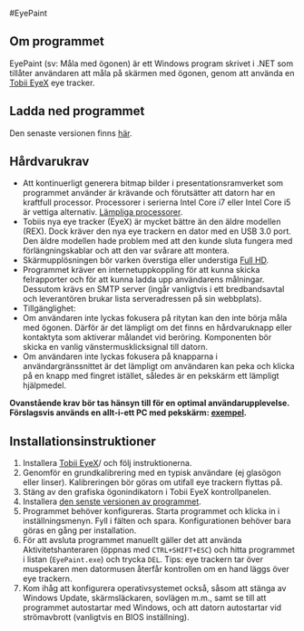 #EyePaint
## Om programmet
EyePaint (sv: Måla med ögonen) är ett Windows program skrivet i .NET som tillåter användaren att måla på skärmen med ögonen, genom att använda en [Tobii EyeX](http://www.tobii.com/en/eye-experience/) eye tracker.

## Ladda ned programmet
Den senaste versionen finns [här](https://github.com/Forsamlingen/EyePaint/releases/latest).

## Hårdvarukrav
 - Att kontinuerligt generera bitmap bilder i presentationsramverket som programmet använder är krävande och förutsätter att datorn har en kraftfull processor. Processorer i serierna Intel Core i7 eller Intel Core i5 är vettiga alternativ. [Lämpliga processorer](http://www.cpubenchmark.net/high_end_cpus.html).
 - Tobiis nya eye tracker (EyeX) är mycket bättre än den äldre modellen (REX). Dock kräver den nya eye trackern en dator med en USB 3.0 port. Den äldre modellen hade problem med att den kunde sluta fungera med förlängningskablar och att den var svårare att montera.
 - Skärmupplösningen bör varken överstiga eller understiga [Full HD](https://en.wikipedia.org/wiki/1080p).
 - Programmet kräver en internetuppkoppling för att kunna skicka felrapporter och för att kunna ladda upp användarens målningar. Dessutom krävs en SMTP server (ingår vanligtvis i ett bredbandsavtal och leverantören brukar lista serveradressen på sin webbplats).
 - Tillgänglighet: 
  - Om användaren inte lyckas fokusera på ritytan kan den inte börja måla med ögonen. Därför är det lämpligt om det finns en hårdvaruknapp eller kontaktyta som aktiverar målandet vid beröring. Komponenten bör skicka en vanlig vänstermusklicksignal till datorn.
  - Om användaren inte lyckas fokusera på knapparna i användargränssnittet är det lämpligt om användaren kan peka och klicka på en knapp med fingret istället, således är en pekskärm ett lämpligt hjälpmedel.
  

**Ovanstående krav bör tas hänsyn till för en optimal användarupplevelse. Förslagsvis används en allt-i-ett PC med pekskärm: [exempel](https://www.dustin.se/product/5010751515/eliteone-800-g1).**

## Installationsinstruktioner
1. Installera [Tobii EyeX](http://developer.tobii.com/eyex-setup)/ och följ instruktionerna.
1. Genomför en grundkalibrering med en typisk användare (ej glasögon eller linser). Kalibreringen bör göras om utifall eye trackern flyttas på.
1. Stäng av den grafiska ögonindikatorn i Tobii EyeX kontrollpanelen.
1. Installera [den senste versionen av programmet](https://github.com/Forsamlingen/EyePaint/releases/latest).
1. Programmet behöver konfigureras. Starta programmet och klicka in i inställningsmenyn. Fyll i fälten och spara. Konfigurationen behöver bara göras en gång per installation.
1. För att avsluta programmet manuellt gäller det att använda Aktivitetshanteraren (öppnas med `CTRL+SHIFT+ESC`) och hitta programmet i listan (`EyePaint.exe`) och trycka `DEL`. Tips: eye trackern tar över muspekaren men datormusen återfår kontrollen om en hand läggs över eye trackern.
1. Kom ihåg att konfigurera operativsystemet också, såsom att stänga av Windows Update, skärmsläckaren, sovlägen m.m., samt se till att programmet autostartar med Windows, och att datorn autostartar vid strömavbrott (vanligtvis en BIOS inställning).
